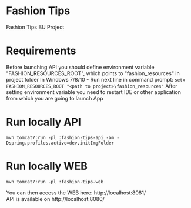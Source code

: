 # Fashion Tips
Fashion Tips BU Project

# Requirements
Before launching API you should define environment variable "FASHION_RESOURCES_ROOT", which points to "fashion_resources" in project folder
In Windows 7/8/10 - Run next line in command prompt:
`setx FASHION_RESOURCES_ROOT "<path to project>\fashion_resources"`
After setting environment variable you need to restart IDE or other application from which you are going to launch App

# Run locally API
`mvn tomcat7:run -pl :fashion-tips-api -am -Dspring.profiles.active=dev,initImgFolder`

# Run locally WEB
`mvn tomcat7:run -pl :fashion-tips-web`

You can then access the WEB here: http://localhost:8081/  
API is available on http://localhost:8080/
